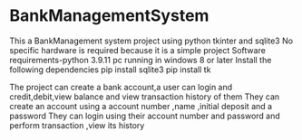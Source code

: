 # BankManagementSystem
This a BankManagement system project using python tkinter and sqlite3
No specific hardware is required because it is a simple project
Software requirements-python 3.9.11
                      pc running in windows 8 or later
Install the following dependencies
	pip install sqlite3
	pip install tk

The project can create a bank account,a user can login and credit,debit,view balance and view transaction history of them
They can create an account using a account number ,name ,initial deposit and a password
They can login using their account number and password and perform transaction ,view its history
